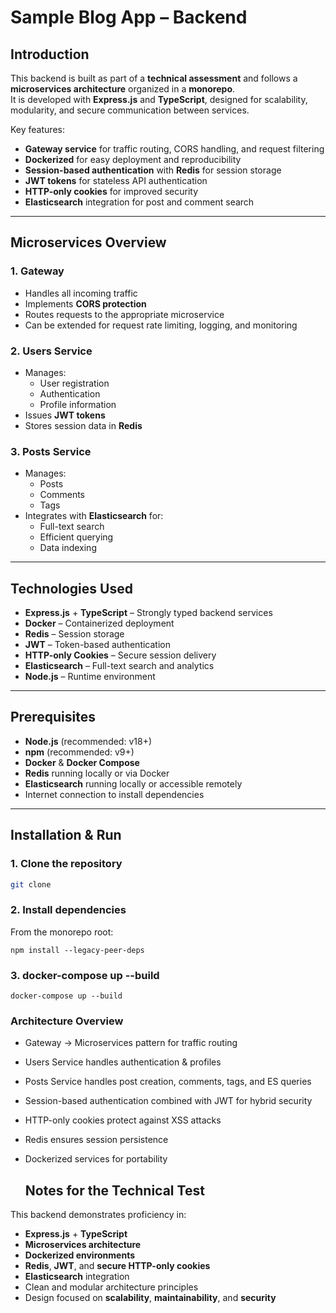 # Sample Blog App – Backend

## Introduction
This backend is built as part of a **technical assessment** and follows a **microservices architecture** organized in a **monorepo**.  
It is developed with **Express.js** and **TypeScript**, designed for scalability, modularity, and secure communication between services.

Key features:
- **Gateway service** for traffic routing, CORS handling, and request filtering
- **Dockerized** for easy deployment and reproducibility
- **Session-based authentication** with **Redis** for session storage
- **JWT tokens** for stateless API authentication
- **HTTP-only cookies** for improved security
- **Elasticsearch** integration for post and comment search

---

## Microservices Overview

### 1. **Gateway**
- Handles all incoming traffic
- Implements **CORS protection**
- Routes requests to the appropriate microservice
- Can be extended for request rate limiting, logging, and monitoring

### 2. **Users Service**
- Manages:
  - User registration
  - Authentication
  - Profile information
- Issues **JWT tokens**
- Stores session data in **Redis**

### 3. **Posts Service**
- Manages:
  - Posts
  - Comments
  - Tags
- Integrates with **Elasticsearch** for:
  - Full-text search
  - Efficient querying
  - Data indexing

---

## Technologies Used
- **Express.js** + **TypeScript** – Strongly typed backend services
- **Docker** – Containerized deployment
- **Redis** – Session storage
- **JWT** – Token-based authentication
- **HTTP-only Cookies** – Secure session delivery
- **Elasticsearch** – Full-text search and analytics
- **Node.js** – Runtime environment

---

## Prerequisites
- **Node.js** (recommended: v18+)
- **npm** (recommended: v9+)
- **Docker** & **Docker Compose**
- **Redis** running locally or via Docker
- **Elasticsearch** running locally or accessible remotely
- Internet connection to install dependencies

---

## Installation & Run

### 1. Clone the repository
```bash
git clone 
```
### 2. Install dependencies
From the monorepo root:
```
npm install --legacy-peer-deps
```
### 3. docker-compose up --build
```
docker-compose up --build
```

### Architecture Overview
- Gateway → Microservices pattern for traffic routing
- Users Service handles authentication & profiles
- Posts Service handles post creation, comments, tags, and ES queries
- Session-based authentication combined with JWT for hybrid security
- HTTP-only cookies protect against XSS attacks
- Redis ensures session persistence
- Dockerized services for portability

  ## Notes for the Technical Test

This backend demonstrates proficiency in:

- **Express.js** + **TypeScript**
- **Microservices architecture**
- **Dockerized environments**
- **Redis**, **JWT**, and **secure HTTP-only cookies**
- **Elasticsearch** integration
- Clean and modular architecture principles
- Design focused on **scalability**, **maintainability**, and **security**
